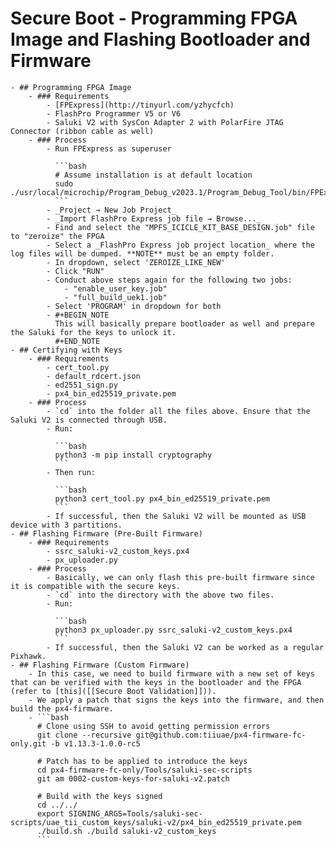 # Secure Boot - Programming FPGA Image and Flashing Bootloader and Firmware
	- ## Programming FPGA Image
		- ### Requirements
			- [FPExpress](http://tinyurl.com/yzhycfch)
			- FlashPro Programmer V5 or V6
			- Saluki V2 with SysCon Adapter 2 with PolarFire JTAG Connector (ribbon cable as well)
		- ### Process
			- Run FPExpress as superuser
			  
			  ```bash
			  # Assume installation is at default location
			  sudo ./usr/local/microchip/Program_Debug_v2023.1/Program_Debug_Tool/bin/FPExpress
			  ```
			- _Project → New Job Project_
			- _Import FlashPro Express job file → Browse..._
			- Find and select the "MPFS_ICICLE_KIT_BASE_DESIGN.job" file to "zeroize" the FPGA
			- Select a _FlashPro Express job project location_ where the log files will be dumped. **NOTE** must be an empty folder.
			- In dropdown, select 'ZEROIZE_LIKE_NEW'
			- Click "RUN"
			- Conduct above steps again for the following two jobs:
				- "enable_user_key.job"
				- "full_build_uek1.job"
			- Select 'PROGRAM' in dropdown for both
			- #+BEGIN_NOTE
			  This will basically prepare bootloader as well and prepare the Saluki for the keys to unlock it.
			  #+END_NOTE
	- ## Certifying with Keys
		- ### Requirements
			- cert_tool.py
			- default_rdcert.json
			- ed2551_sign.py
			- px4_bin_ed25519_private.pem
		- ### Process
			- `cd` into the folder all the files above. Ensure that the Saluki V2 is connected through USB.
			- Run:
			  
			  ```bash
			  python3 -m pip install cryptography
			  ```
			- Then run:
			  
			  ```bash
			  python3 cert_tool.py px4_bin_ed25519_private.pem
			  ```
			- If successful, then the Saluki V2 will be mounted as USB device with 3 partitions.
	- ## Flashing Firmware (Pre-Built Firmware)
		- ### Requirements
			- ssrc_saluki-v2_custom_keys.px4
			- px_uploader.py
		- ### Process
			- Basically, we can only flash this pre-built firmware since it is compatible with the secure keys.
			- `cd` into the directory with the above two files.
			- Run:
			  
			  ```bash
			  python3 px_uploader.py ssrc_saluki-v2_custom_keys.px4
			  ```
			- If successful, then the Saluki V2 can be worked as a regular Pixhawk.
	- ## Flashing Firmware (Custom Firmware)
		- In this case, we need to build firmware with a new set of keys that can be verified with the keys in the bootloader and the FPGA (refer to [this]([[Secure Boot Validation]])).
		- We apply a patch that signs the keys into the firmware, and then build the px4-firmware.
		- ```bash
		  # Clone using SSH to avoid getting permission errors   
		  git clone --recursive git@github.com:tiiuae/px4-firmware-fc-only.git -b v1.13.3-1.0.0-rc5
		  
		  # Patch has to be applied to introduce the keys
		  cd px4-firmware-fc-only/Tools/saluki-sec-scripts
		  git am 0002-custom-keys-for-saluki-v2.patch
		  
		  # Build with the keys signed
		  cd ../../
		  export SIGNING_ARGS=Tools/saluki-sec-scripts/uae_tii_custom_keys/saluki-v2/px4_bin_ed25519_private.pem
		  ./build.sh ./build saluki-v2_custom_keys
		  ```